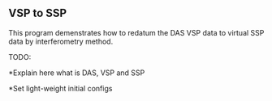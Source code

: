## VSP to SSP

This program demenstrates how to redatum the DAS VSP data to virtual SSP data by interferometry method.

TODO:

*Explain here what is DAS, VSP and SSP

*Set light-weight initial configs

